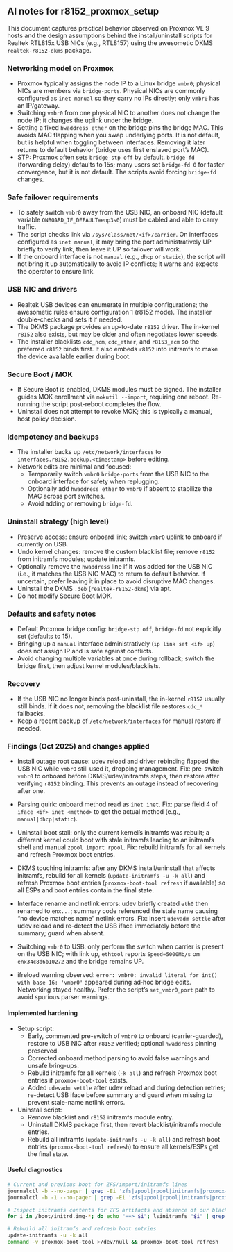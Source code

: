 ## AI notes for r8152_proxmox_setup

This document captures practical behavior observed on Proxmox VE 9 hosts and the design assumptions behind the install/uninstall scripts for Realtek RTL815x USB NICs (e.g., RTL8157) using the awesometic DKMS `realtek-r8152-dkms` package.

### Networking model on Proxmox
- Proxmox typically assigns the node IP to a Linux bridge `vmbr0`; physical NICs are members via `bridge-ports`. Physical NICs are commonly configured as `inet manual` so they carry no IPs directly; only `vmbr0` has an IP/gateway.
- Switching `vmbr0` from one physical NIC to another does not change the node IP; it changes the uplink under the bridge.
- Setting a fixed `hwaddress ether` on the bridge pins the bridge MAC. This avoids MAC flapping when you swap underlying ports. It is not default, but is helpful when toggling between interfaces. Removing it later returns to default behavior (bridge uses first enslaved port’s MAC).
- STP: Proxmox often sets `bridge-stp off` by default. `bridge-fd` (forwarding delay) defaults to 15s; many users set `bridge-fd 0` for faster convergence, but it is not default. The scripts avoid forcing `bridge-fd` changes.

### Safe failover requirements
- To safely switch `vmbr0` away from the USB NIC, an onboard NIC (default variable `ONBOARD_IF_DEFAULT=enp3s0`) must be cabled and able to carry traffic.
- The script checks link via `/sys/class/net/<if>/carrier`. On interfaces configured as `inet manual`, it may bring the port administratively UP briefly to verify link, then leave it UP so failover will work.
- If the onboard interface is not `manual` (e.g., `dhcp` or `static`), the script will not bring it up automatically to avoid IP conflicts; it warns and expects the operator to ensure link.

### USB NIC and drivers
- Realtek USB devices can enumerate in multiple configurations; the awesometic rules ensure configuration 1 (r8152 mode). The installer double-checks and sets it if needed.
- The DKMS package provides an up-to-date `r8152` driver. The in-kernel `r8152` also exists, but may be older and often negotiates lower speeds.
- The installer blacklists `cdc_ncm`, `cdc_ether`, and `r8153_ecm` so the preferred `r8152` binds first. It also embeds `r8152` into initramfs to make the device available earlier during boot.

### Secure Boot / MOK
- If Secure Boot is enabled, DKMS modules must be signed. The installer guides MOK enrollment via `mokutil --import`, requiring one reboot. Re-running the script post-reboot completes the flow.
- Uninstall does not attempt to revoke MOK; this is typically a manual, host policy decision.

### Idempotency and backups
- The installer backs up `/etc/network/interfaces` to `interfaces.r8152.backup.<timestamp>` before editing.
- Network edits are minimal and focused:
  - Temporarily switch `vmbr0` `bridge-ports` from the USB NIC to the onboard interface for safety when replugging.
  - Optionally add `hwaddress ether` to `vmbr0` if absent to stabilize the MAC across port switches.
  - Avoid adding or removing `bridge-fd`.

### Uninstall strategy (high level)
- Preserve access: ensure onboard link; switch `vmbr0` uplink to onboard if currently on USB.
- Undo kernel changes: remove the custom blacklist file; remove `r8152` from initramfs modules; update initramfs.
- Optionally remove the `hwaddress` line if it was added for the USB NIC (i.e., it matches the USB NIC MAC) to return to default behavior. If uncertain, prefer leaving it in place to avoid disruptive MAC changes.
- Uninstall the DKMS `.deb` (`realtek-r8152-dkms`) via apt.
- Do not modify Secure Boot MOK.

### Defaults and safety notes
- Default Proxmox bridge config: `bridge-stp off`, `bridge-fd` not explicitly set (defaults to 15).
- Bringing up a `manual` interface administratively (`ip link set <if> up`) does not assign IP and is safe against conflicts.
- Avoid changing multiple variables at once during rollback; switch the bridge first, then adjust kernel modules/blacklists.

### Recovery
- If the USB NIC no longer binds post-uninstall, the in-kernel `r8152` usually still binds. If it does not, removing the blacklist file restores `cdc_*` fallbacks.
- Keep a recent backup of `/etc/network/interfaces` for manual restore if needed.


### Findings (Oct 2025) and changes applied
- Install outage root cause: udev reload and driver rebinding flapped the USB NIC while `vmbr0` still used it, dropping management. Fix: pre-switch `vmbr0` to onboard before DKMS/udev/initramfs steps, then restore after verifying `r8152` binding. This prevents an outage instead of recovering after one.
- Parsing quirk: onboard method read as `inet inet`. Fix: parse field 4 of `iface <if> inet <method>` to get the actual method (e.g., `manual|dhcp|static`).
- Uninstall boot stall: only the current kernel’s initramfs was rebuilt; a different kernel could boot with stale initramfs leading to an initramfs shell and manual `zpool import rpool`. Fix: rebuild initramfs for all kernels and refresh Proxmox boot entries.

- DKMS touching initramfs: after any DKMS install/uninstall that affects initramfs, rebuild for all kernels (`update-initramfs -u -k all`) and refresh Proxmox boot entries (`proxmox-boot-tool refresh` if available) so all ESPs and boot entries contain the final state.
- Interface rename and netlink errors: udev briefly created `eth0` then renamed to `enx...`; summary code referenced the stale name causing “no device matches name” netlink errors. Fix: insert `udevadm settle` after udev reload and re-detect the USB iface immediately before the summary; guard when absent.
- Switching `vmbr0` to USB: only perform the switch when carrier is present on the USB NIC; with link up, `ethtool` reports `Speed=5000Mb/s` on `enx34c8d6b10272` and the bridge remains UP.
- ifreload warning observed: `error: vmbr0: invalid literal for int() with base 16: 'vmbr0'` appeared during ad‑hoc bridge edits. Networking stayed healthy. Prefer the script’s `set_vmbr0_port` path to avoid spurious parser warnings.

#### Implemented hardening
- Setup script:
  - Early, commented pre-switch of `vmbr0` to onboard (carrier-guarded), restore to USB NIC after `r8152` verified; optional `hwaddress` pinning preserved.
  - Corrected onboard method parsing to avoid false warnings and unsafe bring-ups.
  - Rebuild initramfs for all kernels (`-k all`) and refresh Proxmox boot entries if `proxmox-boot-tool` exists.
  - Added `udevadm settle` after udev reload and during detection retries; re-detect USB iface before summary and guard when missing to prevent stale-name netlink errors.
- Uninstall script:
  - Remove blacklist and `r8152` initramfs module entry.
  - Uninstall DKMS package first, then revert blacklist/initramfs module entries.
  - Rebuild all initramfs (`update-initramfs -u -k all`) and refresh boot entries (`proxmox-boot-tool refresh`) to ensure all kernels/ESPs get the final state.

#### Useful diagnostics
```bash
# Current and previous boot for ZFS/import/initramfs lines
journalctl -b --no-pager | grep -Ei 'zfs|zpool|rpool|initramfs|proxmox-boot' | tail -n 200
journalctl -b -1 --no-pager | grep -Ei 'zfs|zpool|rpool|initramfs|proxmox-boot' | tail -n 200

# Inspect initramfs contents for ZFS artifacts and absence of our blacklist
for i in /boot/initrd.img-*; do echo "==> $i"; lsinitramfs "$i" | grep -E 'zfs|zpool.cache|99-rtl815x-usb-blacklist.conf' | head; done

# Rebuild all initramfs and refresh boot entries
update-initramfs -u -k all
command -v proxmox-boot-tool >/dev/null && proxmox-boot-tool refresh
```


